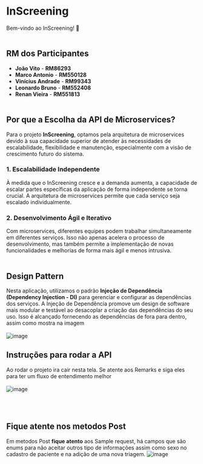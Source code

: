 # InScreening

Bem-vindo ao InScreening! 🚀
<br><br>

## RM dos Participantes

- **João Vito** - **RM86293**
- **Marco Antonio** - **RM550128**
- **Vinícius Andrade** - **RM99343**
- **Leonardo Bruno** - **RM552408**
- **Renan Vieira** - **RM551813**
<br><br>

## Por que a Escolha da API de Microservices?

Para o projeto **InScreening**, optamos pela arquitetura de microservices devido à sua capacidade superior de atender às necessidades de escalabilidade, flexibilidade e manutenção, especialmente com a visão de crescimento futuro do sistema. 

### 1. **Escalabilidade Independente**

À medida que o InScreening cresce e a demanda aumenta, a capacidade de escalar partes específicas da aplicação de forma independente se torna crucial. A arquitetura de microservices permite que cada serviço seja escalado individualmente.

### 2. **Desenvolvimento Ágil e Iterativo**

Com microservices, diferentes equipes podem trabalhar simultaneamente em diferentes serviços. Isso não apenas acelera o processo de desenvolvimento, mas também permite a implementação de novas funcionalidades e melhorias de forma mais ágil e menos intrusiva. 
<br><br>
## Design Pattern

Nesta aplicação, utilizamos o padrão **Injeção de Dependência (Dependency Injection - DI)** para gerenciar e configurar as dependências dos serviços. A Injeção de Dependência promove um design de software mais modular e testável ao desacoplar a criação das dependências do seu uso. Isso é alcançado fornecendo as dependências de fora para dentro, assim como mostra na imagem 
<br><br>
![image](https://github.com/user-attachments/assets/ffdbcb83-7b83-4bf5-8544-eae8555f0586)

## Instruções para rodar a API

Ao rodar o projeto ira cair nesta tela. Se atente aos Remarks e siga eles para ter um fluxo de entendimento melhor
<br><br>
![image](https://github.com/user-attachments/assets/b0e74465-3c54-45c3-9fd6-5636a73dca60)

<br><br>
## Fique atente nos metodos Post
Em metodos Post **fique atento** aos Sample request, há campos que são enums para não aceitar outros tipo de informações assim como sexo no cadastro de paciente e na adição de uma nova triagem.
![image](https://github.com/user-attachments/assets/b8d2feab-3597-40f4-a499-70e325291399)



